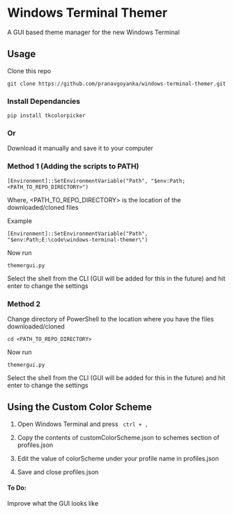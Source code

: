 # Windows Terminal Themer
A GUI based theme manager for the new Windows Terminal

## Usage

Clone this repo

```
git clone https://github.com/pranavgoyanka/windows-terminal-themer.git
```
### Install Dependancies
```
pip install tkcolorpicker
```

### Or 
Download it manually and save it to your computer

### Method 1 (Adding the scripts to PATH)

```
[Environment]::SetEnvironmentVariable("Path", "$env:Path;<PATH_TO_REPO_DIRECTORY>")
```
Where, <PATH_TO_REPO_DIRECTORY> is the location of the downloaded/cloned files

Example

```
[Environment]::SetEnvironmentVariable("Path", "$env:Path;E:\code\windows-terminal-themer\")
```

Now run

```
themergui.py
```

Select the shell from the CLI (GUI will be added for this in the future) and hit enter to change the settings

### Method 2 

Change directory of PowerShell to the location where you have the files downloaded/cloned

```
cd <PATH_TO_REPO_DIRECTORY>
```

Now run

```
themergui.py
```

Select the shell from the CLI (GUI will be added for this in the future) and hit enter to change the settings

## Using the Custom Color Scheme
1) Open Windows Terminal and press ``` ctrl + ,```

2) Copy the contents of customColorScheme.json to schemes section of profiles.json

3) Edit the value of colorScheme under your profile name in profiles.json

4) Save and close profiles.json


#### To Do:
Improve what the GUI looks like

